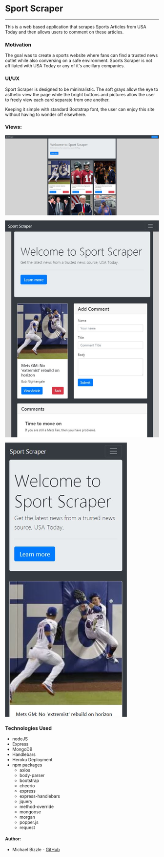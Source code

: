 # Sport Scraper
***
This is a web based application that scrapes Sports Articles from USA Today and then allows users to comment on these articles. 

### Motivation

The goal was to create a sports website where fans can find a trusted news outlet while also conversing on a safe environment. Sports Scraper is not affiliated with USA Today or any of it's ancillary companies.

### UI/UX

Sport Scraper is designed to be minimalistic. The soft grays allow the eye to asthetic view the page while the bright buttons and pictures allow the user to freely view each card separate from one another. 

Keeping it simple with standard Bootstrap font, the user can enjoy this site without having to wonder off elsewhere. 

### Views:

![Desktop View](public/images/screenshots/desktop.jpg)

![Tablet View](public/images/screenshots/tablet.jpg)

![Mobile View](public/images/screenshots/mobile.jpg)

### Technologies Used 
* nodeJS
* Express
* MongoDB
* Handlebars
* Heroku Deployment 
* npm packages
    * axios
    * body-parser
    * bootstrap
    * cheerio
    * express
    * express-handlebars
    * jquery
    * method-override
    * mongoose
    * morgan
    * popper.js
    * request

#### Author:
* Michael Bizzle - [GitHub](https://github.com/mbizzle1464)
